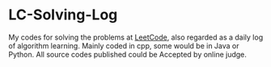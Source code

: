 # LC-Solving-Log
My codes for solving the problems at [LeetCode](http://leetcode.com "leetcode"), also regarded as  a daily log of algorithm learning. 
Mainly coded in cpp, some would be in Java or Python. All source codes published could be Accepted by online judge.

